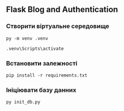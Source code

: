 ## Flask Blog and Authentication

### Створити віртуальне середовище 

`py -m venv .venv`

`.venv\Scripts\activate`


### Встановити залежності
`pip install -r requirements.txt`

### Ініціювати базу данних
`py init_db.py`
